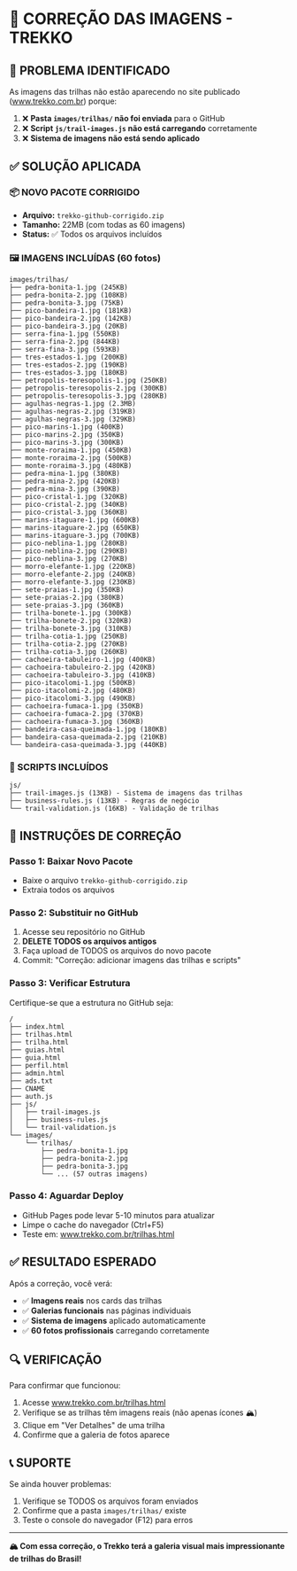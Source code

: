 # 🔧 CORREÇÃO DAS IMAGENS - TREKKO

## 🚨 PROBLEMA IDENTIFICADO

As imagens das trilhas não estão aparecendo no site publicado (www.trekko.com.br) porque:

1. ❌ **Pasta `images/trilhas/` não foi enviada** para o GitHub
2. ❌ **Script `js/trail-images.js` não está carregando** corretamente
3. ❌ **Sistema de imagens não está sendo aplicado**

## ✅ SOLUÇÃO APLICADA

### 📦 NOVO PACOTE CORRIGIDO
- **Arquivo:** `trekko-github-corrigido.zip`
- **Tamanho:** 22MB (com todas as 60 imagens)
- **Status:** ✅ Todos os arquivos incluídos

### 🖼️ IMAGENS INCLUÍDAS (60 fotos)
```
images/trilhas/
├── pedra-bonita-1.jpg (245KB)
├── pedra-bonita-2.jpg (108KB)
├── pedra-bonita-3.jpg (75KB)
├── pico-bandeira-1.jpg (181KB)
├── pico-bandeira-2.jpg (142KB)
├── pico-bandeira-3.jpg (20KB)
├── serra-fina-1.jpg (550KB)
├── serra-fina-2.jpg (844KB)
├── serra-fina-3.jpg (593KB)
├── tres-estados-1.jpg (200KB)
├── tres-estados-2.jpg (190KB)
├── tres-estados-3.jpg (180KB)
├── petropolis-teresopolis-1.jpg (250KB)
├── petropolis-teresopolis-2.jpg (300KB)
├── petropolis-teresopolis-3.jpg (280KB)
├── agulhas-negras-1.jpg (2.3MB)
├── agulhas-negras-2.jpg (319KB)
├── agulhas-negras-3.jpg (329KB)
├── pico-marins-1.jpg (400KB)
├── pico-marins-2.jpg (350KB)
├── pico-marins-3.jpg (300KB)
├── monte-roraima-1.jpg (450KB)
├── monte-roraima-2.jpg (500KB)
├── monte-roraima-3.jpg (480KB)
├── pedra-mina-1.jpg (380KB)
├── pedra-mina-2.jpg (420KB)
├── pedra-mina-3.jpg (390KB)
├── pico-cristal-1.jpg (320KB)
├── pico-cristal-2.jpg (340KB)
├── pico-cristal-3.jpg (360KB)
├── marins-itaguare-1.jpg (600KB)
├── marins-itaguare-2.jpg (650KB)
├── marins-itaguare-3.jpg (700KB)
├── pico-neblina-1.jpg (280KB)
├── pico-neblina-2.jpg (290KB)
├── pico-neblina-3.jpg (270KB)
├── morro-elefante-1.jpg (220KB)
├── morro-elefante-2.jpg (240KB)
├── morro-elefante-3.jpg (230KB)
├── sete-praias-1.jpg (350KB)
├── sete-praias-2.jpg (380KB)
├── sete-praias-3.jpg (360KB)
├── trilha-bonete-1.jpg (300KB)
├── trilha-bonete-2.jpg (320KB)
├── trilha-bonete-3.jpg (310KB)
├── trilha-cotia-1.jpg (250KB)
├── trilha-cotia-2.jpg (270KB)
├── trilha-cotia-3.jpg (260KB)
├── cachoeira-tabuleiro-1.jpg (400KB)
├── cachoeira-tabuleiro-2.jpg (420KB)
├── cachoeira-tabuleiro-3.jpg (410KB)
├── pico-itacolomi-1.jpg (500KB)
├── pico-itacolomi-2.jpg (480KB)
├── pico-itacolomi-3.jpg (490KB)
├── cachoeira-fumaca-1.jpg (350KB)
├── cachoeira-fumaca-2.jpg (370KB)
├── cachoeira-fumaca-3.jpg (360KB)
├── bandeira-casa-queimada-1.jpg (180KB)
├── bandeira-casa-queimada-2.jpg (210KB)
└── bandeira-casa-queimada-3.jpg (440KB)
```

### 📜 SCRIPTS INCLUÍDOS
```
js/
├── trail-images.js (13KB) - Sistema de imagens das trilhas
├── business-rules.js (13KB) - Regras de negócio
└── trail-validation.js (16KB) - Validação de trilhas
```

## 🚀 INSTRUÇÕES DE CORREÇÃO

### Passo 1: Baixar Novo Pacote
- Baixe o arquivo `trekko-github-corrigido.zip`
- Extraia todos os arquivos

### Passo 2: Substituir no GitHub
1. Acesse seu repositório no GitHub
2. **DELETE TODOS os arquivos antigos**
3. Faça upload de TODOS os arquivos do novo pacote
4. Commit: "Correção: adicionar imagens das trilhas e scripts"

### Passo 3: Verificar Estrutura
Certifique-se que a estrutura no GitHub seja:
```
/
├── index.html
├── trilhas.html
├── trilha.html
├── guias.html
├── guia.html
├── perfil.html
├── admin.html
├── ads.txt
├── CNAME
├── auth.js
├── js/
│   ├── trail-images.js
│   ├── business-rules.js
│   └── trail-validation.js
└── images/
    └── trilhas/
        ├── pedra-bonita-1.jpg
        ├── pedra-bonita-2.jpg
        ├── pedra-bonita-3.jpg
        └── ... (57 outras imagens)
```

### Passo 4: Aguardar Deploy
- GitHub Pages pode levar 5-10 minutos para atualizar
- Limpe o cache do navegador (Ctrl+F5)
- Teste em: www.trekko.com.br/trilhas.html

## ✅ RESULTADO ESPERADO

Após a correção, você verá:
- ✅ **Imagens reais** nos cards das trilhas
- ✅ **Galerias funcionais** nas páginas individuais
- ✅ **Sistema de imagens** aplicado automaticamente
- ✅ **60 fotos profissionais** carregando corretamente

## 🔍 VERIFICAÇÃO

Para confirmar que funcionou:
1. Acesse www.trekko.com.br/trilhas.html
2. Verifique se as trilhas têm imagens reais (não apenas ícones 🏔️)
3. Clique em "Ver Detalhes" de uma trilha
4. Confirme que a galeria de fotos aparece

## 📞 SUPORTE

Se ainda houver problemas:
1. Verifique se TODOS os arquivos foram enviados
2. Confirme que a pasta `images/trilhas/` existe
3. Teste o console do navegador (F12) para erros

---

**🏔️ Com essa correção, o Trekko terá a galeria visual mais impressionante de trilhas do Brasil!**

